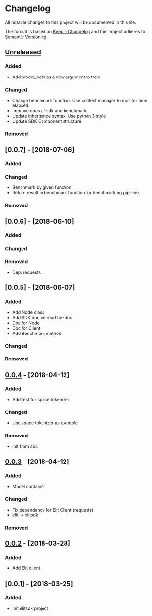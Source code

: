 # Changelog
All notable changes to this project will be documented in this file.

The format is based on [Keep a Changelog](http://keepachangelog.com/en/1.0.0/)
and this project adheres to [Semantic Versioning](http://semver.org/spec/v2.0.0.html).

## [Unreleased]
### Added
- Add model_path as a new argument to train
### Changed
- Change benchmark function. Use context manager to monitor time elapsed. 
- Improve docs of sdk and benchmark
- Update inheritance syntax. Use python 3 style
- Update SDK Component structure
### Removed

## [0.0.7] - [2018-07-06]
### Added
### Changed
- Benchmark by given function 
- Return result in benchmark function for benchmarking pipeline.
### Removed

## [0.0.6] - [2018-06-10]
### Added
### Changed
### Removed
- Dep: requests

## [0.0.5] - [2018-06-07]
### Added
- Add Node class
- Add SDK doc on read the doc
- Doc for Node
- Doc for Client
- Add Benchmark method
### Changed
### Removed

## [0.0.4] - [2018-04-12]
### Added
- Add test for space tokenizer
### Changed
- Use space tokenizer as example
### Removed
- init from abc

## [0.0.3] - [2018-04-12]
### Added
- Model container
### Changed
- Fix dependency for Elit Client (requests)
- elit -> elitsdk
### Removed

## [0.0.2] - [2018-03-28]
### Added
- Add Elit client

## [0.0.1] - [2018-03-25]
### Added
- Init elitsdk project

[Unreleased]: https://github.com/elitcloud/elit-sdk-python/compare/0.0.4...HEAD
[0.0.4]: https://github.com/elitcloud/elit-sdk-python/compare/0.0.3...0.0.4
[0.0.3]: https://github.com/elitcloud/elit-sdk-python/compare/0.0.2...0.0.3
[0.0.2]: https://github.com/elitcloud/elit-sdk-python/compare/0.0.1...0.0.2